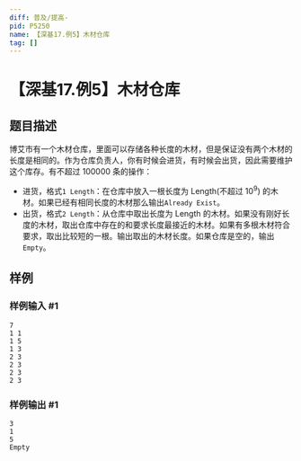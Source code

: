 ```yaml
---
diff: 普及/提高-
pid: P5250
name: 【深基17.例5】木材仓库
tag: []
---
```

# 【深基17.例5】木材仓库
## 题目描述

博艾市有一个木材仓库，里面可以存储各种长度的木材，但是保证没有两个木材的长度是相同的。作为仓库负责人，你有时候会进货，有时候会出货，因此需要维护这个库存。有不超过 100000 条的操作：

- 进货，格式`1 Length`：在仓库中放入一根长度为 Length(不超过 $10^9$) 的木材。如果已经有相同长度的木材那么输出`Already Exist`。
- 出货，格式`2 Length`：从仓库中取出长度为 Length 的木材。如果没有刚好长度的木材，取出仓库中存在的和要求长度最接近的木材。如果有多根木材符合要求，取出比较短的一根。输出取出的木材长度。如果仓库是空的，输出`Empty`。
## 样例

### 样例输入 #1
```
7
1 1
1 5
1 3
2 3
2 3
2 3
2 3
```
### 样例输出 #1
```
3
1
5
Empty

```
